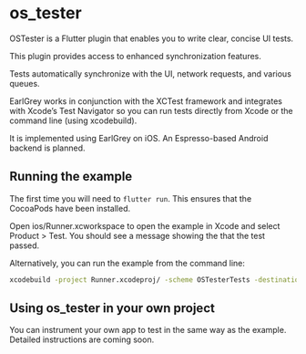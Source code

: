 # os_tester

OSTester is a Flutter plugin that enables you to write clear, concise UI tests.

This plugin provides access to enhanced synchronization features.

Tests automatically synchronize with the UI, network requests, and various queues.

EarlGrey works in conjunction with the XCTest framework and integrates with Xcode’s Test Navigator so you can run tests directly from Xcode or the command line (using xcodebuild).

It is implemented using EarlGrey on iOS. An Espresso-based Android backend is planned.

## Running the example

The first time you will need to `flutter run`. This ensures that the CocoaPods have been installed.

Open ios/Runner.xcworkspace to open the example in Xcode and select Product > Test.
You should see a message showing the that the test passed.

Alternatively, you can run the example from the command line:

```bash
xcodebuild -project Runner.xcodeproj/ -scheme OSTesterTests -destination "OS=8.1,name=iPhone X" -configuration Debug ONLY_ACTIVE_ARCH=NO test
```

## Using os_tester in your own project

You can instrument your own app to test in the same way as the example. Detailed instructions are coming soon.
